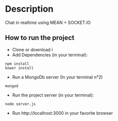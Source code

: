 # Description
Chat in realtime using MEAN + SOCKET.IO

## How to run the project

- Clone or download i
- Add Dependencies (in your terminal): 
```
npm install
bower install
```
- Run a MongoDb server (In your terminal n°2)
```
mongod
```
- Run the project server (in your terminal): 
```
node server.js
```
- Run http://localhost:3000 in your favorite browser


